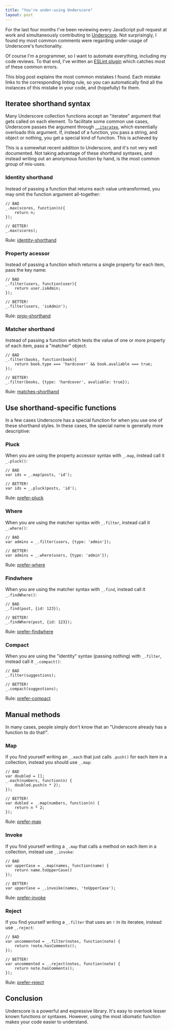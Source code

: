 ```yaml
---
title: "You're under-using Underscore"
layout: post
---
```


For the last four months I've been reviewing every JavaScript pull request at
work and simultaneously contributing to [Underscore](http://underscorejs.org/).
Not surprisingly, I found my most common comments were regarding under-usage of
Underscore's functionality.

Of course I'm a programmer, so I want to automate everything, including my code
reviews. To that end, I've written an [ESLint
plugin](https://github.com/captbaritone/eslint-plugin-underscore) which
catches most of these common errors.

This blog post explains the most common mistakes I found. Each mistake links
to the corresponding linting rule, so you can automatically find all the
instances of this mistake in your code, and (hopefully) fix them.

## Iteratee shorthand syntax

Many Underscore collection functions accept an "iteratee" argument that gets
called on each element. To facilitate some common use cases, Underscore
passes the argument through [`_.iteratee`](http://underscorejs.org/#iteratee),
which esnentially overloads this argument. If, instead of a function, you pass
a string, and object or nothing, you get a special kind of function. This is
achieved by

This is a somewhat recent addition to Underscore, and it's not very well
documented. Not taking advantage of these shorthand syntaxes, and instead
writing out an anonymous function by hand, is the most common group of
mis-uses.

### Identity shorthand

Instead of passing a function that returns each value untransformed, you may
omit the function argument all-together:

    // BAD
    _.max(scores, function(n){
        return n;
    });

    // BETTER!
    _.max(scores);

Rule: [identity-shorthand](https://github.com/captbaritone/eslint-plugin-underscore/blob/master/docs/rules/identity-shorthand.md)

### Property acessor

Instead of passing a function which returns a single property for each item,
pass the key name:

    // BAD
    _.filter(users, function(user){
        return user.isAdmin;
    });

    // BETTER!
    _.filter(users, 'isAdmin');

Rule: [prop-shorthand](https://github.com/captbaritone/eslint-plugin-underscore/blob/master/docs/rules/prop-shorthand.md)

### Matcher shorthand

Instead of passing a function which tests the value of one or more property of
each item, pass a "matcher" object:


    // BAD
    _.filter(books, function(book){
        return book.type === 'hardcover' && book.avaliable === true;
    });

    // BETTER!
    _.filter(books, {type: 'hardcover', avaliable: true});

Rule: [matches-shorthand](https://github.com/captbaritone/eslint-plugin-underscore/blob/master/docs/rules/matches-shorthand.md)

## Use shorthand-specific functions

In a few cases Underscore has a special function for when you use one of these
shorthand styles. In these cases, the special name is generally more
descriptive:

### Pluck

When you are using the property accessor syntax with `_.map`, instead call it
`_.pluck()`:


    // BAD
    var ids = _.map(posts, 'id');

    // BETTER!
    var ids = _.pluck(posts, 'id');

Rule: [prefer-pluck](https://github.com/captbaritone/eslint-plugin-underscore/blob/master/docs/rules/prefer-pluck.md)

### Where

When you are using the matcher syntax with `_.filter`, instead call it
`_.where()`:


    // BAD
    var admins = _.filter(users, {type: 'admin'});

    // BETTER!
    var admins = _.where(users, {type: 'admin'});

Rule: [prefer-where](https://github.com/captbaritone/eslint-plugin-underscore/blob/master/docs/rules/prefer-where.md)

### Findwhere

When you are using the matcher syntax with `_.find`, instead call it
`_.findWhere()`:


    // BAD
    _.find(post, {id: 123});

    // BETTER!
    _.findWhere(post, {id: 123});

Rule: [prefer-findwhere](https://github.com/captbaritone/eslint-plugin-underscore/blob/master/docs/rules/prefer-findwhere.md)

### Compact

When you are using the "identity" syntax (passing nothing) with `_.filter`,
instead call it `_.compact()`:


    // BAD
    _.filter(suggestions);

    // BETTER!
    _.compact(suggestions);

Rule: [prefer-compact](https://github.com/captbaritone/eslint-plugin-underscore/blob/master/docs/rules/prefer-compact.md)

## Manual methods

In many cases, people simply don't know that an "Underscore already has
a function to do that!".

### Map

If you find yourself writing an `_.each` that just calls `.push()` for each
item in a collection, instead you should use `_.map`:

    // BAD
    var doubled = [];
    _.each(numbers, function(n) {
        doubled.push(n * 2);
    });

    // BETTER!
    var dubled = _.map(numbers, function(n) {
        return n * 2;
    });

Rule: [prefer-map](https://github.com/captbaritone/eslint-plugin-underscore/blob/master/docs/rules/prefer-map.md)

### Invoke

If you find yourself writing a `_.map` that calls a method on each item in
a collection, instead use `_.invoke`:

    // BAD
    var upperCase = _.map(names, function(name) {
        return name.toUpperCase()
    });

    // BETTER!
    var upperCase = _.invoike(names, 'toUpperCase');

Rule: [prefer-invoke](https://github.com/captbaritone/eslint-plugin-underscore/blob/master/docs/rules/prefer-invoke.md)

### Reject

If you find yourself writing a `_.filter` that uses an `!` in its iteratee,
instead use `_.reject`:

    // BAD
    var uncommented = _.filter(notes, function(note) {
        return !note.hasComments();
    });

    // BETTER!
    var uncommented = _.reject(notes, function(note) {
        return note.hasComments();
    });

Rule: [prefer-reject](https://github.com/captbaritone/eslint-plugin-underscore/blob/master/docs/rules/prefer-reject.md)

## Conclusion

Underscore is a powerful and expressive library. It's easy to overlook lesser
known functions or syntaxes. However, using the most idiomatic function makes
your code easier to understand.
